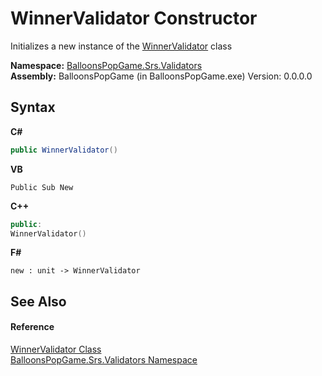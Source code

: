 # WinnerValidator Constructor 
 

Initializes a new instance of the <a href="035b3214-d97a-0cf1-fb01-e2501032b9be">WinnerValidator</a> class

**Namespace:**&nbsp;<a href="2a9eaa8d-3a73-6bb4-542e-2688cc327a35">BalloonsPopGame.Srs.Validators</a><br />**Assembly:**&nbsp;BalloonsPopGame (in BalloonsPopGame.exe) Version: 0.0.0.0

## Syntax

**C#**<br />
``` C#
public WinnerValidator()
```

**VB**<br />
``` VB
Public Sub New
```

**C++**<br />
``` C++
public:
WinnerValidator()
```

**F#**<br />
``` F#
new : unit -> WinnerValidator
```


## See Also


#### Reference
<a href="035b3214-d97a-0cf1-fb01-e2501032b9be">WinnerValidator Class</a><br /><a href="2a9eaa8d-3a73-6bb4-542e-2688cc327a35">BalloonsPopGame.Srs.Validators Namespace</a><br />